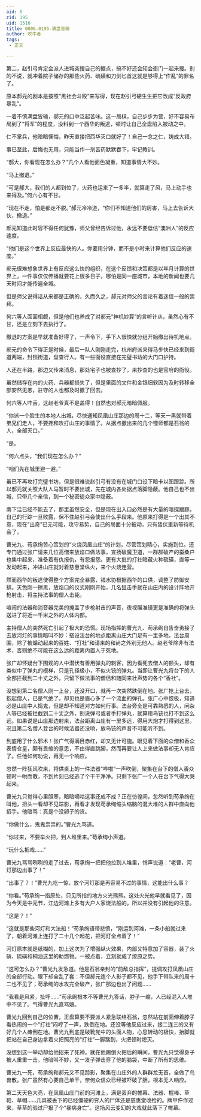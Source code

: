```yaml
---
aid: 6
zid: 195
uid: 1516
title: 0006.0195-满盘皆输
author: 吹牛者
tags: 
 - 正文

---
```




  第二，赵引弓肯定会派人进城突搜自己的据点，搞不好还会知会衙门一起来搜。别的不说，就冲着院子储存的那些火药、硫磺和刀剑匕首这就是够得上“作乱”的罪名了。

  原本郝元的剧本是按照“黑社会斗殴”来写得，现在赵引弓硬生生把它改成“反政府暴乱”。

  一着不慎满盘皆输，郝元的口中泛起苦味。这一局棋，自己步步为营，好不容易布局到了“将军”的程度，没料到一个西华的叛逃，顿时让自己全盘陷入被动之中。

  仁不掌兵，他暗暗懊悔，昨天直接把西华灭口就好了！自己一念之仁，铸成大错。

  事已至此，后悔也无用，只能当作一剂苦药默默吞下，牢记教训。

  “郝大，你看现在怎么办？”几个人看他面色凝重，知道事情大不妙。

  “马上撤退。”

  “可是郝大，我们的人都到位了，火药也运来了一多半，就算走了风，马上动手也来得及。”何六心有不甘。

  “现在不走，怕是都走不脱。”郝元冷冷道，“你们不知道他们的厉害，马上去告诉大伙，撤退。”

  郝元知道此时容不得任何犹豫，师父曾经告诉过他，永远不要低估“澳洲人”的反应速度。

  “他们是这个世界上反应最快的人。你要用分钟，而不是小时来计算他们反应的速度。”

  郝元很难想象世界上有反应这么快的组织，在这个反馈和决策都是以年月计算的世界上，一件事仅仅传播就要花上很多日子，哪怕是同一座城市，本地的新闻也要几天时间才能传遍全城。

  但是师父说得话从来都是正确的，久而久之，郝元对师父的言论有着迷信一般的崇拜。

  何六等人面面相觑，但是他们也养成了对郝元“神机妙算”的言听计从，虽然心有不甘，还是立刻下去执行了。

  撤退的方案是早就准备好得了，一声令下，手下人很快就分组开始撤出待机地点。

  郝元的命令下得正是时候，最后一队人刚刚走完，杭州府派来得马步快已经来到街道两端，封锁街道，盘查行人。有一些衙役直接在完璧书坊的大门口护持。

  人还在半路，那边又传来消息，那处宅子也被查抄了，来抄查的也是官府的衙役。

  虽然储存在内的火药、兵器都损失了，但是里面的文件和金银细软因为及时转移全部安然无恙，驻守的人也都及时撤了回去。

  何六等人咋舌，这赵老爷真不是盖得！自然也对郝元暗暗佩服。

  “你派一个脸生的本地人出城，尽快通知凤凰山庄那边的周十二，等天一黑就带着弟兄们走人，不要搀和攻打山庄的事情了。从据点撤出来的几个镖师都是石翁的人，全部灭口。”

  “是。

  ”何六点头，“我们现在怎么办？”

  “咱们先在城里避一避。”

  虽已不再攻打完璧书坊，但是很难说赵引弓有没有在城门口设下暗卡以图跟踪。所以郝元就关照大队人马暂时不要出城，先在城内各处据点落脚隐蔽。他自己也不出城，只带几个亲信，到一个秘密徒众家中隐蔽。

  南下洼已经不能去了，那里虽然安全，但是现在出入口必然是有大量的暗探跟踪，自己的行踪一旦败露，保不住赵引弓会使出什么手段来。他原来打得是一个出其不意，现在“出奇”已无可能，攻守易势，自己的局面十分被动，只有蛰伏重新等待机会了。

  曹光九、苟承绚苦心策划的“火烧凤凰山庄”的计划，尽管策划精心，实施到位。还专门通过张广请来几位高僧来放焰口做法事，宣扬破魔卫道，一群群破产的蚕桑户也集中起来，准备着有仇报仇，有怨报怨。更有大批的打社暗藏火种硫磺，直等一发动起来，冲进山庄就对着慈惠堂纵火，来个火烧连营。

  然而西华的叛逃使得整个方案完全暴露，钱水协根据西华的口供，调整了防御安排。天色刚一擦黑，放焰口的仪式刚刚开始，几名狙击手就在山庄内的设计阵地开枪射击，将主持法事的僧人击毙。

  喧闹的法器和消音器完美的掩盖了步枪射击的声音，夜视瞄准镜更是准确的将弹头送进了将近一千米之外的人体内部。

  主持僧人的突然死亡引起了极大的恐慌。现场指挥的曹光九、苟承绚自告奋勇接了去放河灯的事情暗叫不妙：搭设法台的地点距离山庄大门足有一里多地，法台周围，除了被煽动起来的百姓、“打社”和请来的和尚之外别无他人。赵老爷除非有法术，否则绝不可能在这么远的距离内置人于死地。

  张广却怀疑台下围观的人中潜伏有善用弹丸的刺客，因为看死去僧人的额头，却有类似中了弹丸的模样，只是孔径极小，不似火铳的弹丸。当即让曹光九将台下的人全部拦截到二十丈之外，只留下做法事的僧侣和随同来壮声势的各个“香社”。

  没想到第二名僧人刚一上台，还没开口，就再一次突然跌倒在地。张广抢上台去，抱起僧人，已是气绝了。却见也是眉心多了一个流血的弹孔。张广心中恨极，知道必是山庄中人捣鬼，但是却不知道对方如何行事。法台旁全是可靠熟悉的人，闲杂人等已经被拦截到二十丈之外，别说弹弓或者手打弹丸，就算用鸟铳也打不到这么远。如果说是山庄那边射来，法台距离山庄有一里多远，得用大炮才打得到这里。况且第二名僧人登台的时候法器还没响，放鸟铳的声音不可能听不到。

  到底用了什么邪术！张广气得满目赤红，却又无计可施。眼见着下面的众僧和香众表情仓皇，颇有畏缩的意思，不由得直跳脚，然而再要让人上来做法事却无人肯应了。任他如何劝说，再无一个响应。

  忽然一阵狂风吹来，将供桌上的一件法器“哗啦”一声吹倒，聚集在台下的僧人香众顿时一哄而散，不到片刻已经逃了个干干净净。只剩下张广一个人在台下气得大哭起来。

  曹光九只觉得心里胆寒，暗暗嘀咕这事还成不成？正在彷徨间，忽然听到苟承绚在叫他，扭头一看却不见踪影，再看才发现苟承绚缩头缩脑的混大堆的人群中直向他招手。他暗骂：真是个没卵子的货。

  “你做什么，鬼鬼祟祟的。”曹光九骂道。

  “你过来，不要举火把，到人堆里来。”苟承绚小声道。

  “玩什么把戏……”

  曹光九骂骂咧咧的走了过去，苟承绚一把把他拉到人堆里，悄声说道：“老曹，河灯那边出事了！”

  “出事了？！”曹光九吃一惊，放个河灯那是再容易不过的事情，这能出什么事？

  “你看。”苟承绚一指原处，只见所指的地方火光熊熊。这处火光他早就看见了，因为今天是中元节，江边河滩上多有大户人家烧法船的，所以并没有引起他的注意。

  “这是？！”

  “这就是那些河灯和大法船！”苟承绚语带悲愤，“刚运到河滩，一条小船就过来了，朝着河滩上连打了二十几个起花，把河灯全点着了！”

  河灯原本就是纸糊的，加上这次为了增强纵火效果，内部又特意加了容器，装了火硝、硫磺和桐油这里的助燃物。一被点着，立刻就成了燎原之势。

  “这可怎么办？”曹光九发急道。他是石翁亲封的“前敌总指挥”，提调攻打凤凰山庄的全部行动。眼下却全乱了套：不但郝元连个人影子都不见，他手下带队来的周十二也不见了；苟承绚的水攻完全破产，张广那边也出了问题……

  “我看是风紧，扯呼……”苟承绚根本不等曹光九答话，脖子一缩，人已经混入人堆中不见了。气得曹光九直骂娘。

  曹光九回到自己的位置，正盘算要不要派人紧急联络石翁，忽然站在前面伸着脖子看热闹的一个“打社”闷哼了一声，跌倒在地。还没等他反应过来，接二连三的又有好几个人瘫倒在地。曹光九到底是破靴党中的头面人物，心思转动的极快，抬脚就把站在自己身边拿着火把照亮的“打社”一脚踹到，火把顿时熄灭。

  没想到这一举动却给他招来了死神。就在他踢倒火把后的瞬间，曹光九只觉得身子被人重重一击，他暗叫不妙，又一发子弹击穿了他的脑袋，中断了所有的思维。

  曹光九一死，苟承绚和郝元又不见踪影，聚集在山庄外的人群群龙无首，全做了鸟兽散。张广虽然有心要自己单干，奈何众信众已经被吓破了胆，根本无人响应。

  第二天天色大亮，在凤凰山庄门前的河滩上，满是丢弃的帷幕、法器、棍棒、草鞋、草帽……几具被丢下的已经僵硬的穷人的尸体还是慈惠堂收殓的。牌甲仵作过来，草草的验过尸报了个“暴病身亡”。这场风云变幻的大戏就此落下了帷幕。



